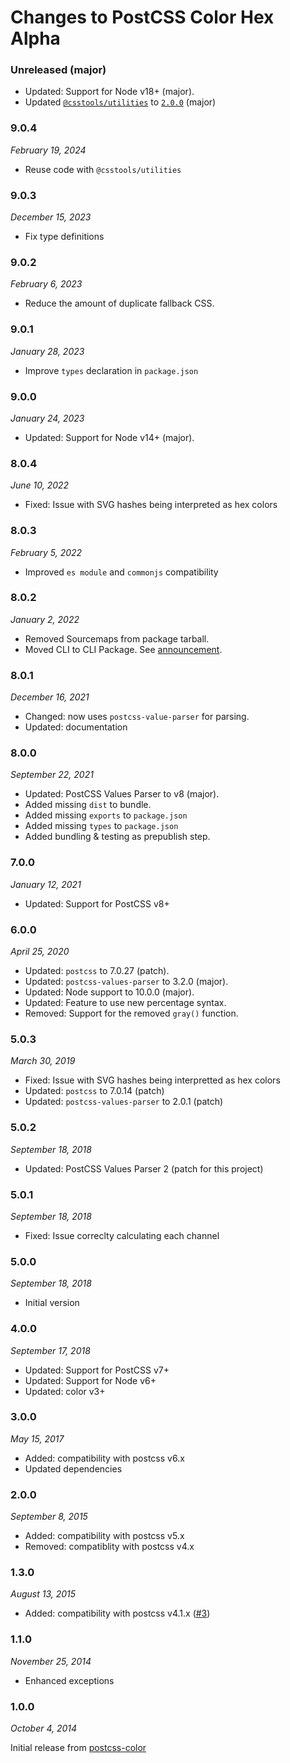 # Changes to PostCSS Color Hex Alpha

### Unreleased (major)

- Updated: Support for Node v18+ (major).
- Updated [`@csstools/utilities`](https://github.com/csstools/postcss-plugins/tree/main/packages/utilities) to [`2.0.0`](https://github.com/csstools/postcss-plugins/tree/main/packages/utilities/CHANGELOG.md#200) (major)

### 9.0.4

_February 19, 2024_

- Reuse code with `@csstools/utilities`

### 9.0.3

_December 15, 2023_

- Fix type definitions

### 9.0.2

_February 6, 2023_

- Reduce the amount of duplicate fallback CSS.

### 9.0.1

_January 28, 2023_

- Improve `types` declaration in `package.json`

### 9.0.0

_January 24, 2023_

- Updated: Support for Node v14+ (major).

### 8.0.4

_June 10, 2022_

- Fixed: Issue with SVG hashes being interpreted as hex colors

### 8.0.3

_February 5, 2022_

- Improved `es module` and `commonjs` compatibility

### 8.0.2

_January 2, 2022_

- Removed Sourcemaps from package tarball.
- Moved CLI to CLI Package. See [announcement](https://github.com/csstools/postcss-plugins/discussions/121).

### 8.0.1

_December 16, 2021_

- Changed: now uses `postcss-value-parser` for parsing.
- Updated: documentation

### 8.0.0

_September 22, 2021_

- Updated: PostCSS Values Parser to v8 (major).
- Added missing `dist` to bundle.
- Added missing `exports` to `package.json`
- Added missing `types` to `package.json`
- Added bundling & testing as prepublish step.

### 7.0.0

_January 12, 2021_

- Updated: Support for PostCSS v8+

### 6.0.0

_April 25, 2020_

- Updated: `postcss` to 7.0.27 (patch).
- Updated: `postcss-values-parser` to 3.2.0 (major).
- Updated: Node support to 10.0.0 (major).
- Updated: Feature to use new percentage syntax.
- Removed: Support for the removed `gray()` function.

### 5.0.3

_March 30, 2019_

- Fixed: Issue with SVG hashes being interpretted as hex colors
- Updated: `postcss` to 7.0.14 (patch)
- Updated: `postcss-values-parser` to 2.0.1 (patch)

### 5.0.2

_September 18, 2018_

- Updated: PostCSS Values Parser 2 (patch for this project)

### 5.0.1

_September 18, 2018_

- Fixed: Issue correclty calculating each channel

### 5.0.0

_September 18, 2018_

- Initial version

### 4.0.0

_September 17, 2018_

- Updated: Support for PostCSS v7+
- Updated: Support for Node v6+
- Updated: color v3+

### 3.0.0

_May 15, 2017_

- Added: compatibility with postcss v6.x
- Updated dependencies

### 2.0.0

_September 8, 2015_

- Added: compatibility with postcss v5.x
- Removed: compatiblity with postcss v4.x

### 1.3.0

_August 13, 2015_

- Added: compatibility with postcss v4.1.x
([#3](https://github.com/postcss/postcss-color-hex-alpha/pull/3))

### 1.1.0

_November 25, 2014_

- Enhanced exceptions

### 1.0.0

_October 4, 2014_

Initial release from [postcss-color](https://github.com/postcss/postcss-color)
